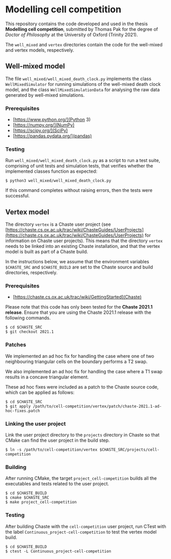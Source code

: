 # Modelling cell competition

This repository contains the code developed and used in the thesis **Modelling
cell competition**, submitted by Thomas Pak for the degree of *Doctor of
Philosophy* at the University of Oxford (Trinity 2021).

The `well_mixed` and `vertex` directories contain the code for the well-mixed
and vertex models, respectively.

## Well-mixed model

The file `well_mixed/well_mixed_death_clock.py` implements the class
`WellMixedSimulator` for running simulations of the well-mixed death clock
model, and the class `WellMixedSimulationData` for analysing the raw data
generated by well-mixed simulations.

### Prerequisites

* [https://www.python.org/](Python 3)
* [https://numpy.org/](NumPy)
* [https://scipy.org/](SciPy)
* [https://pandas.pydata.org/](pandas)

### Testing

Run `well_mixed/well_mixed_death_clock.py` as a script to run a test suite,
comprising of unit tests and simulation tests, that verifies whether the
implemented classes function as expected:

```
$ python3 well_mixed/well_mixed_death_clock.py
```

If this command completes without raising errors, then the tests were
successful.

## Vertex model

The directory `vertex` is a Chaste user project (see
[https://chaste.cs.ox.ac.uk/trac/wiki/ChasteGuides/UserProjects](https://chaste.cs.ox.ac.uk/trac/wiki/ChasteGuides/UserProjects)
for information on Chaste user projects).  This means that the directory
`vertex` needs to be linked into an existing Chaste installation, and that the
vertex model is built as part of a Chaste build.

In the instructions below, we assume that the environment variables
`$CHASTE_SRC` and `$CHASTE_BUILD` are set to the Chaste source and build
directories, respectively.

### Prerequisites

* [https://chaste.cs.ox.ac.uk/trac/wiki/GettingStarted](Chaste)

Please note that this code has only been tested for the **Chaste 2021.1
release**.  Ensure that you are using the Chaste 2021.1 release with the
following commands.

```
$ cd $CHASTE_SRC
$ git checkout 2021.1
```

### Patches

We implemented an ad hoc fix for handling the case where one of two
neighbouring triangular cells on the boundary performs a T2 swap.

We also implemented an ad hoc fix for handling the case where a T1 swap results
in a concave triangular element.

These ad hoc fixes were included as a patch to the Chaste source code, which
can be applied as follows:

```
$ cd $CHASTE_SRC
$ git apply /path/to/cell-competition/vertex/patch/chaste-2021.1-ad-hoc-fixes.patch
```

### Linking the user project

Link the user project directory to the `projects` directory in Chaste so that
CMake can find the user project in the build step.

```
$ ln -s /path/to/cell-competition/vertex $CHASTE_SRC/projects/cell-competition
```

### Building

After running CMake, the target `project_cell-competition` builds all the
executables and tests related to the user project.

```
$ cd $CHASTE_BUILD
$ cmake $CHASTE_SRC
$ make project_cell-competition
```

### Testing

After building Chaste with the `cell-competition` user project, run CTest with
the label `Continuous_project-cell-competition` to test the vertex model build.

```
$ cd $CHASTE_BUILD
$ ctest -L Continuous_project-cell-competition
```
